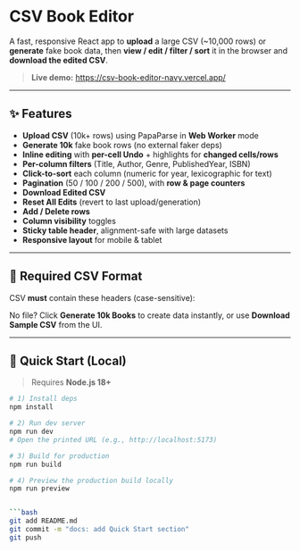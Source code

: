 # CSV Book Editor

A fast, responsive React app to **upload** a large CSV (~10,000 rows) or **generate** fake book data, then **view / edit / filter / sort** it in the browser and **download the edited CSV**.

> **Live demo:** https://csv-book-editor-navy.vercel.app/  

---

## ✨ Features

- **Upload CSV** (10k+ rows) using PapaParse in **Web Worker** mode
- **Generate 10k** fake book rows (no external faker deps)
- **Inline editing** with **per-cell Undo** + highlights for **changed cells/rows**
- **Per-column filters** (Title, Author, Genre, PublishedYear, ISBN)
- **Click-to-sort** each column (numeric for year, lexicographic for text)
- **Pagination** (50 / 100 / 200 / 500), with **row & page counters**
- **Download Edited CSV**
- **Reset All Edits** (revert to last upload/generation)
- **Add / Delete rows**
- **Column visibility** toggles
- **Sticky table header**, alignment-safe with large datasets
- **Responsive layout** for mobile & tablet

---

## 📁 Required CSV Format

CSV **must** contain these headers (case-sensitive):


No file? Click **Generate 10k Books** to create data instantly, or use **Download Sample CSV** from the UI.

---

## 🚀 Quick Start (Local)

> Requires **Node.js 18+**

```bash
# 1) Install deps
npm install

# 2) Run dev server
npm run dev
# Open the printed URL (e.g., http://localhost:5173)

# 3) Build for production
npm run build

# 4) Preview the production build locally
npm run preview


```bash
git add README.md
git commit -m "docs: add Quick Start section"
git push


